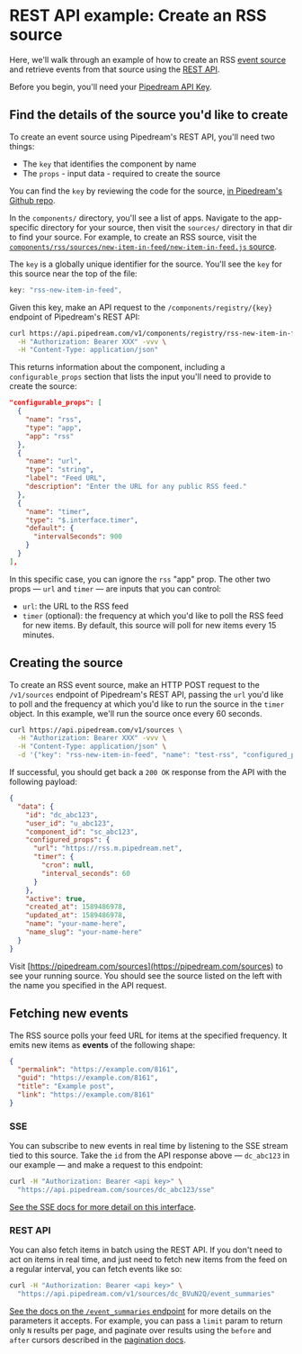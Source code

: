# REST API example: Create an RSS source

Here, we'll walk through an example of how to create an RSS [event source](/sources/) and retrieve events from that source using the [REST API](/api/rest/).

Before you begin, you'll need your [Pipedream API Key](/api/auth/#pipedream-api-key).

## Find the details of the source you'd like to create

To create an event source using Pipedream's REST API, you'll need two things:

- The `key` that identifies the component by name
- The `props` - input data - required to create the source

You can find the `key` by reviewing the code for the source, [in Pipedream's Github repo](https://github.com/PipedreamHQ/pipedream/tree/master/components).

In the `components/` directory, you'll see a list of apps. Navigate to the app-specific directory for your source, then visit the `sources/` directory in that dir to find your source. For example, to create an RSS source, visit the [`components/rss/sources/new-item-in-feed/new-item-in-feed.js` source](https://github.com/PipedreamHQ/pipedream/blob/master/components/rss/sources/new-item-in-feed/new-item-in-feed.js).

The `key` is a globally unique identifier for the source. You'll see the `key` for this source near the top of the file:

```javascript
key: "rss-new-item-in-feed",
```

Given this key, make an API request to the `/components/registry/{key}` endpoint of Pipedream's REST API:

```bash
curl https://api.pipedream.com/v1/components/registry/rss-new-item-in-feed \
  -H "Authorization: Bearer XXX" -vvv \
  -H "Content-Type: application/json"
```

This returns information about the component, including a `configurable_props` section that lists the input you'll need to provide to create the source:

```json
"configurable_props": [
  {
    "name": "rss",
    "type": "app",
    "app": "rss"
  },
  {
    "name": "url",
    "type": "string",
    "label": "Feed URL",
    "description": "Enter the URL for any public RSS feed."
  },
  {
    "name": "timer",
    "type": "$.interface.timer",
    "default": {
      "intervalSeconds": 900
    }
  }
],
```

In this specific case, you can ignore the `rss` "app" prop. The other two props — `url` and `timer` — are inputs that you can control:

- `url`: the URL to the RSS feed
- `timer` (optional): the frequency at which you'd like to poll the RSS feed for new items. By default, this source will poll for new items every 15 minutes.

## Creating the source

To create an RSS event source, make an HTTP POST request to the `/v1/sources` endpoint of Pipedream's REST API, passing the `url` you'd like to poll and the frequency at which you'd like to run the source in the `timer` object. In this example, we'll run the source once every 60 seconds.

```bash
curl https://api.pipedream.com/v1/sources \
  -H "Authorization: Bearer XXX" -vvv \
  -H "Content-Type: application/json" \
  -d '{"key": "rss-new-item-in-feed", "name": "test-rss", "configured_props": { "url": "https://rss.m.pipedream.net", "timer": { "intervalSeconds": 60 }}}'
```

If successful, you should get back a `200 OK` response from the API with the following payload:

```json
{
  "data": {
    "id": "dc_abc123",
    "user_id": "u_abc123",
    "component_id": "sc_abc123",
    "configured_props": {
      "url": "https://rss.m.pipedream.net",
      "timer": {
        "cron": null,
        "interval_seconds": 60
      }
    },
    "active": true,
    "created_at": 1589486978,
    "updated_at": 1589486978,
    "name": "your-name-here",
    "name_slug": "your-name-here"
  }
}
```

Visit [https://pipedream.com/sources](https://pipedream.com/sources) to see your running source. You should see the source listed on the left with the name you specified in the API request.

## Fetching new events

The RSS source polls your feed URL for items at the specified frequency. It emits new items as **events** of the following shape:

```json
{
  "permalink": "https://example.com/8161",
  "guid": "https://example.com/8161",
  "title": "Example post",
  "link": "https://example.com/8161"
}
```

### SSE

You can subscribe to new events in real time by listening to the SSE stream tied to this source. Take the `id` from the API response above — `dc_abc123` in our example — and make a request to this endpoint:

```bash
curl -H "Authorization: Bearer <api key>" \
  "https://api.pipedream.com/sources/dc_abc123/sse"
```

[See the SSE docs for more detail on this interface](/api/sse/).

### REST API

You can also fetch items in batch using the REST API. If you don't need to act on items in real time, and just need to fetch new items from the feed on a regular interval, you can fetch events like so:

```bash
curl -H "Authorization: Bearer <api key>" \
  "https://api.pipedream.com/v1/sources/dc_BVuN2Q/event_summaries"
```

[See the docs on the `/event_summaries` endpoint](/api/rest/#get-source-events) for more details on the parameters it accepts. For example, you can pass a `limit` param to return only `N` results per page, and paginate over results using the `before` and `after` cursors described in the [pagination docs](/api/rest/#pagination).

